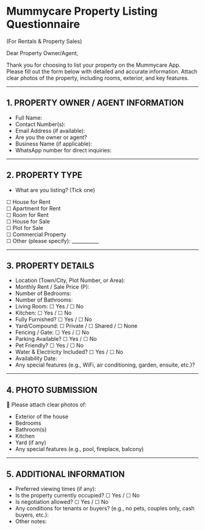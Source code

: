 # Mummycare Property Listing Questionnaire

(For Rentals & Property Sales)

Dear Property Owner/Agent,

Thank you for choosing to list your property on the Mummycare App.
Please fill out the form below with detailed and accurate information. Attach clear photos of the property, including rooms, exterior, and key features.

---

## 1. PROPERTY OWNER / AGENT INFORMATION
- Full Name:
- Contact Number(s):
- Email Address (if available):
- Are you the owner or agent?
- Business Name (if applicable):
- WhatsApp number for direct inquiries:

---

## 2. PROPERTY TYPE
- What are you listing? (Tick one)

☐ House for Rent  
☐ Apartment for Rent  
☐ Room for Rent  
☐ House for Sale  
☐ Plot for Sale  
☐ Commercial Property  
☐ Other (please specify): ___________

---

## 3. PROPERTY DETAILS
- Location (Town/City, Plot Number, or Area):
- Monthly Rent / Sale Price (P):
- Number of Bedrooms:
- Number of Bathrooms:
- Living Room: ☐ Yes / ☐ No
- Kitchen: ☐ Yes / ☐ No
- Fully Furnished? ☐ Yes / ☐ No
- Yard/Compound: ☐ Private / ☐ Shared / ☐ None
- Fencing / Gate: ☐ Yes / ☐ No
- Parking Available? ☐ Yes / ☐ No
- Pet Friendly? ☐ Yes / ☐ No
- Water & Electricity Included? ☐ Yes / ☐ No
- Availability Date:
- Any special features (e.g., WiFi, air conditioning, garden, ensuite, etc.)?

---

## 4. PHOTO SUBMISSION

📸 Please attach clear photos of:
- Exterior of the house
- Bedrooms
- Bathroom(s)
- Kitchen
- Yard (if any)
- Any special features (e.g., pool, fireplace, balcony)

---

## 5. ADDITIONAL INFORMATION
- Preferred viewing times (if any):
- Is the property currently occupied? ☐ Yes / ☐ No
- Is negotiation allowed? ☐ Yes / ☐ No
- Any conditions for tenants or buyers? (e.g., no pets, couples only, cash buyers, etc.):
- Other notes:
